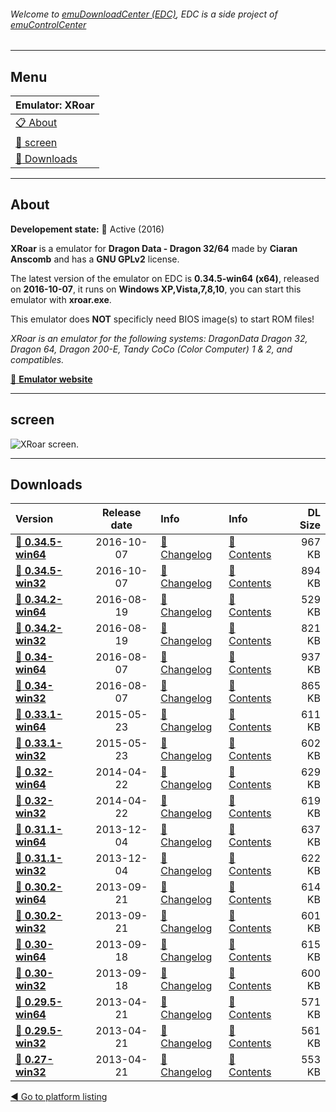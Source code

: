 ###### Welcome to [emuDownloadCenter (EDC)](https://github.com/PhoenixInteractiveNL/emuDownloadCenter/wiki/), EDC is a side project of [emuControlCenter](https://github.com/PhoenixInteractiveNL/emuControlCenter/wiki/)
***
## Menu
| **Emulator: XRoar** |
|:---------|
| [:clipboard: About](#about) |
| [:sunrise: screen](#screen) |
| [:floppy_disk: Downloads](#downloads) |
***
## About
**Developement state:** :large_blue_circle: Active (2016)

**XRoar** is a emulator for **Dragon Data - Dragon 32/64** made by **Ciaran Anscomb** and has a **GNU GPLv2** license.

The latest version of the emulator on EDC is **0.34.5-win64 (x64)**, released on **2016-10-07**, it runs on **Windows XP,Vista,7,8,10**, you can start this emulator with **xroar.exe**.

This emulator does **NOT** specificly need BIOS image(s) to start ROM files!

_XRoar is an emulator for the following systems: DragonData Dragon 32, Dragon 64, Dragon 200-E, Tandy CoCo (Color Computer) 1 & 2, and compatibles._

[:link: **Emulator website**](http://www.6809.org.uk/xroar/)
***
## screen
![](https://raw.githubusercontent.com/PhoenixInteractiveNL/emuDownloadCenter/master/hooks/xroar/emulator_screen_01.jpg "XRoar screen.")
***
## Downloads
| Version  | Release date  | Info       | Info       | DL Size    |
|:---------|:-------------:|:-----------|:-----------|-----------:|
| [:floppy_disk: **0.34.5-win64**](https://github.com/PhoenixInteractiveNL/edc-repo0003/raw/master/xroar/0.34.5-win64.7z) | 2016-10-07 | [:page_facing_up: Changelog](https://github.com/PhoenixInteractiveNL/edc-repo0003/blob/master/xroar/0.34.5-win64_changelog.txt) | [:mag_right: Contents](https://github.com/PhoenixInteractiveNL/edc-repo0003/blob/master/xroar/0.34.5-win64_contents.txt) | 967 KB |
| [:floppy_disk: **0.34.5-win32**](https://github.com/PhoenixInteractiveNL/edc-repo0003/raw/master/xroar/0.34.5-win32.7z) | 2016-10-07 | [:page_facing_up: Changelog](https://github.com/PhoenixInteractiveNL/edc-repo0003/blob/master/xroar/0.34.5-win32_changelog.txt) | [:mag_right: Contents](https://github.com/PhoenixInteractiveNL/edc-repo0003/blob/master/xroar/0.34.5-win32_contents.txt) | 894 KB |
| [:floppy_disk: **0.34.2-win64**](https://github.com/PhoenixInteractiveNL/edc-repo0003/raw/master/xroar/0.34.2-win64.7z) | 2016-08-19 | [:page_facing_up: Changelog](https://github.com/PhoenixInteractiveNL/edc-repo0003/blob/master/xroar/0.34.2-win64_changelog.txt) | [:mag_right: Contents](https://github.com/PhoenixInteractiveNL/edc-repo0003/blob/master/xroar/0.34.2-win64_contents.txt) | 529 KB |
| [:floppy_disk: **0.34.2-win32**](https://github.com/PhoenixInteractiveNL/edc-repo0003/raw/master/xroar/0.34.2-win32.7z) | 2016-08-19 | [:page_facing_up: Changelog](https://github.com/PhoenixInteractiveNL/edc-repo0003/blob/master/xroar/0.34.2-win32_changelog.txt) | [:mag_right: Contents](https://github.com/PhoenixInteractiveNL/edc-repo0003/blob/master/xroar/0.34.2-win32_contents.txt) | 821 KB |
| [:floppy_disk: **0.34-win64**](https://github.com/PhoenixInteractiveNL/edc-repo0003/raw/master/xroar/0.34-win64.7z) | 2016-08-07 | [:page_facing_up: Changelog](https://github.com/PhoenixInteractiveNL/edc-repo0003/blob/master/xroar/0.34-win64_changelog.txt) | [:mag_right: Contents](https://github.com/PhoenixInteractiveNL/edc-repo0003/blob/master/xroar/0.34-win64_contents.txt) | 937 KB |
| [:floppy_disk: **0.34-win32**](https://github.com/PhoenixInteractiveNL/edc-repo0003/raw/master/xroar/0.34-win32.7z) | 2016-08-07 | [:page_facing_up: Changelog](https://github.com/PhoenixInteractiveNL/edc-repo0003/blob/master/xroar/0.34-win32_changelog.txt) | [:mag_right: Contents](https://github.com/PhoenixInteractiveNL/edc-repo0003/blob/master/xroar/0.34-win32_contents.txt) | 865 KB |
| [:floppy_disk: **0.33.1-win64**](https://github.com/PhoenixInteractiveNL/edc-repo0003/raw/master/xroar/0.33.1-win64.7z) | 2015-05-23 | [:page_facing_up: Changelog](https://github.com/PhoenixInteractiveNL/edc-repo0003/blob/master/xroar/0.33.1-win64_changelog.txt) | [:mag_right: Contents](https://github.com/PhoenixInteractiveNL/edc-repo0003/blob/master/xroar/0.33.1-win64_contents.txt) | 611 KB |
| [:floppy_disk: **0.33.1-win32**](https://github.com/PhoenixInteractiveNL/edc-repo0003/raw/master/xroar/0.33.1-win32.7z) | 2015-05-23 | [:page_facing_up: Changelog](https://github.com/PhoenixInteractiveNL/edc-repo0003/blob/master/xroar/0.33.1-win32_changelog.txt) | [:mag_right: Contents](https://github.com/PhoenixInteractiveNL/edc-repo0003/blob/master/xroar/0.33.1-win32_contents.txt) | 602 KB |
| [:floppy_disk: **0.32-win64**](https://github.com/PhoenixInteractiveNL/edc-repo0003/raw/master/xroar/0.32-win64.7z) | 2014-04-22 | [:page_facing_up: Changelog](https://github.com/PhoenixInteractiveNL/edc-repo0003/blob/master/xroar/0.32-win64_changelog.txt) | [:mag_right: Contents](https://github.com/PhoenixInteractiveNL/edc-repo0003/blob/master/xroar/0.32-win64_contents.txt) | 629 KB |
| [:floppy_disk: **0.32-win32**](https://github.com/PhoenixInteractiveNL/edc-repo0003/raw/master/xroar/0.32-win32.7z) | 2014-04-22 | [:page_facing_up: Changelog](https://github.com/PhoenixInteractiveNL/edc-repo0003/blob/master/xroar/0.32-win32_changelog.txt) | [:mag_right: Contents](https://github.com/PhoenixInteractiveNL/edc-repo0003/blob/master/xroar/0.32-win32_contents.txt) | 619 KB |
| [:floppy_disk: **0.31.1-win64**](https://github.com/PhoenixInteractiveNL/edc-repo0003/raw/master/xroar/0.31.1-win64.7z) | 2013-12-04 | [:page_facing_up: Changelog](https://github.com/PhoenixInteractiveNL/edc-repo0003/blob/master/xroar/0.31.1-win64_changelog.txt) | [:mag_right: Contents](https://github.com/PhoenixInteractiveNL/edc-repo0003/blob/master/xroar/0.31.1-win64_contents.txt) | 637 KB |
| [:floppy_disk: **0.31.1-win32**](https://github.com/PhoenixInteractiveNL/edc-repo0003/raw/master/xroar/0.31.1-win32.7z) | 2013-12-04 | [:page_facing_up: Changelog](https://github.com/PhoenixInteractiveNL/edc-repo0003/blob/master/xroar/0.31.1-win32_changelog.txt) | [:mag_right: Contents](https://github.com/PhoenixInteractiveNL/edc-repo0003/blob/master/xroar/0.31.1-win32_contents.txt) | 622 KB |
| [:floppy_disk: **0.30.2-win64**](https://github.com/PhoenixInteractiveNL/edc-repo0003/raw/master/xroar/0.30.2-win64.7z) | 2013-09-21 | [:page_facing_up: Changelog](https://github.com/PhoenixInteractiveNL/edc-repo0003/blob/master/xroar/0.30.2-win64_changelog.txt) | [:mag_right: Contents](https://github.com/PhoenixInteractiveNL/edc-repo0003/blob/master/xroar/0.30.2-win64_contents.txt) | 614 KB |
| [:floppy_disk: **0.30.2-win32**](https://github.com/PhoenixInteractiveNL/edc-repo0003/raw/master/xroar/0.30.2-win32.7z) | 2013-09-21 | [:page_facing_up: Changelog](https://github.com/PhoenixInteractiveNL/edc-repo0003/blob/master/xroar/0.30.2-win32_changelog.txt) | [:mag_right: Contents](https://github.com/PhoenixInteractiveNL/edc-repo0003/blob/master/xroar/0.30.2-win32_contents.txt) | 601 KB |
| [:floppy_disk: **0.30-win64**](https://github.com/PhoenixInteractiveNL/edc-repo0003/raw/master/xroar/0.30-win64.7z) | 2013-09-18 | [:page_facing_up: Changelog](https://github.com/PhoenixInteractiveNL/edc-repo0003/blob/master/xroar/0.30-win64_changelog.txt) | [:mag_right: Contents](https://github.com/PhoenixInteractiveNL/edc-repo0003/blob/master/xroar/0.30-win64_contents.txt) | 615 KB |
| [:floppy_disk: **0.30-win32**](https://github.com/PhoenixInteractiveNL/edc-repo0003/raw/master/xroar/0.30-win32.7z) | 2013-09-18 | [:page_facing_up: Changelog](https://github.com/PhoenixInteractiveNL/edc-repo0003/blob/master/xroar/0.30-win32_changelog.txt) | [:mag_right: Contents](https://github.com/PhoenixInteractiveNL/edc-repo0003/blob/master/xroar/0.30-win32_contents.txt) | 600 KB |
| [:floppy_disk: **0.29.5-win64**](https://github.com/PhoenixInteractiveNL/edc-repo0003/raw/master/xroar/0.29.5-win64.7z) | 2013-04-21 | [:page_facing_up: Changelog](https://github.com/PhoenixInteractiveNL/edc-repo0003/blob/master/xroar/0.29.5-win64_changelog.txt) | [:mag_right: Contents](https://github.com/PhoenixInteractiveNL/edc-repo0003/blob/master/xroar/0.29.5-win64_contents.txt) | 571 KB |
| [:floppy_disk: **0.29.5-win32**](https://github.com/PhoenixInteractiveNL/edc-repo0003/raw/master/xroar/0.29.5-win32.7z) | 2013-04-21 | [:page_facing_up: Changelog](https://github.com/PhoenixInteractiveNL/edc-repo0003/blob/master/xroar/0.29.5-win32_changelog.txt) | [:mag_right: Contents](https://github.com/PhoenixInteractiveNL/edc-repo0003/blob/master/xroar/0.29.5-win32_contents.txt) | 561 KB |
| [:floppy_disk: **0.27-win32**](https://github.com/PhoenixInteractiveNL/edc-repo0003/raw/master/xroar/0.27-win32.7z) | 2013-04-21 | [:page_facing_up: Changelog](https://github.com/PhoenixInteractiveNL/edc-repo0003/blob/master/xroar/0.27-win32_changelog.txt) | [:mag_right: Contents](https://github.com/PhoenixInteractiveNL/edc-repo0003/blob/master/xroar/0.27-win32_contents.txt) | 553 KB |

[:arrow_backward: Go to platform listing](https://github.com/PhoenixInteractiveNL/emuDownloadCenter/wiki/EDC-Platform-List)
